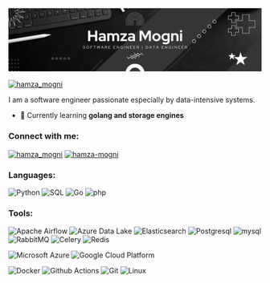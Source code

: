 <img src="banner.png">

<p align="left"> <a href="https://twitter.com/hamza_mogni" target="blank"><img src="https://img.shields.io/twitter/follow/hamza_mogni?logo=twitter&style=for-the-badge" alt="hamza_mogni" /></a> </p>

I am a software engineer passionate especially by data-intensive systems.

- 🌱 Currently learning **golang and storage engines**


<h3 align="left">Connect with me:</h3>
<p align="left">
<a href="https://twitter.com/hamza_mogni" target="blank"><img align="center" src="https://raw.githubusercontent.com/rahuldkjain/github-profile-readme-generator/master/src/images/icons/Social/twitter.svg" alt="hamza_mogni" height="30" width="40" /></a>
<a href="https://linkedin.com/in/hamza-mogni" target="blank"><img align="center" src="https://raw.githubusercontent.com/rahuldkjain/github-profile-readme-generator/master/src/images/icons/Social/linked-in-alt.svg" alt="hamza-mogni" height="30" width="40" /></a>
</p>

<h3 align="left">Languages:</h3>
<p align="left"> 


![Python](https://img.shields.io/badge/python-3670A0?style=for-the-badge&logo=python&logoColor=ffdd54)
![SQL](https://img.shields.io/badge/SQL-017cee?style=for-the-badge)
![Go](https://img.shields.io/badge/Go-00ADD8?style=for-the-badge&logo=go&logoColor=white)
![php](https://img.shields.io/badge/php-7a86b8?style=for-the-badge&logo=php&logoColor=white)

<h3>Tools:</h3>
<p align="left">

![Apache Airflow](https://img.shields.io/badge/Apache_Airflow-017cee?style=for-the-badge&logo=apacheairflow&logoColor=white)
![Azure Data Lake](https://img.shields.io/badge/Azure_Data_Lake-0078d4?style=for-the-badge&logo=microsoftazure&logoColor=white)
![Elasticsearch](https://img.shields.io/badge/elasticsearch-yellow?style=for-the-badge&logo=elasticsearch&logoColor=white)
![Postgresql](https://img.shields.io/badge/postgresql-336791?style=for-the-badge&logo=postgresql&logoColor=white)
![mysql](https://img.shields.io/badge/mysql-3E6E93?style=for-the-badge&logo=mysql&logoColor=white)
![RabbitMQ](https://img.shields.io/badge/Rabitmq-FF6600?style=for-the-badge&logo=rabbitmq&logoColor=white)
![Celery](https://img.shields.io/badge/celery-348613?style=for-the-badge&logo=celery&logoColor=white)
![Redis](https://img.shields.io/badge/redis-cf2e2e?style=for-the-badge&logo=redis&logoColor=white)

![Microsoft Azure](https://img.shields.io/badge/Microsoft_Azure-0078d4?style=for-the-badge&logo=microsoftazure&logoColor=white)
![Google Cloud Platform](https://img.shields.io/badge/Google_cloud_platform-3367d6?style=for-the-badge&logo=googlecloud&logoColor=white)

![Docker](https://img.shields.io/badge/docker-086dd7?style=for-the-badge&logo=docker&logoColor=white)
![Github Actions](https://img.shields.io/badge/Github_Actions-black?style=for-the-badge&logo=githubactions&logoColor=white)
![Git](https://img.shields.io/badge/GIT-E44C30?style=for-the-badge&logo=git&logoColor=white)
![Linux](https://img.shields.io/badge/Linux-FCC624?style=for-the-badge&logo=linux&logoColor=black)



<!--
<p><img align="left" src="https://github-readme-stats.vercel.app/api/top-langs?username=hamzamogni&show_icons=true&locale=en&layout=compact" alt="hamzamogni" /></p>

<p>&nbsp;<img align="center" src="https://github-readme-stats.vercel.app/api?username=hamzamogni&show_icons=true&locale=en" alt="hamzamogni" /></p>

<p><img align="center" src="https://github-readme-streak-stats.herokuapp.com/?user=hamzamogni&" alt="hamzamogni" /></p>

-->
